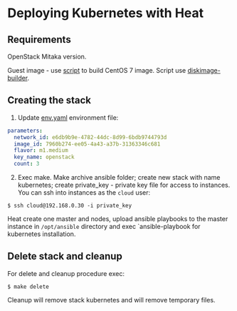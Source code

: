 Deploying Kubernetes with Heat
==============================

## Requirements

OpenStack Mitaka version.

Guest image - use [script](../image) to build CentOS 7 image. Script use [diskimage-builder](https://docs.openstack.org/developer/diskimage-builder/).

## Creating the stack

1. Update [env.yaml](env.yaml) environment file:

```yaml
parameters:
  network_id: e6db9b9e-4782-44dc-8d99-6bdb9744793d
  image_id: 7960b274-ee05-4a43-a37b-31363346c681
  flavor: m1.medium
  key_name: openstack
  count: 3
```

2. Exec make. Make archive ansible folder; create new stack with name kubernetes; create private_key - private key file for access to instances.
You can ssh into instances as the `cloud` user:

```
$ ssh cloud@192.168.0.30 -i private_key
```

Heat create one master and nodes, upload ansible playbooks to the master instance in `/opt/ansible` directory and exec `ansible-playbook for kubernetes installation.

## Delete stack and cleanup

For delete and cleanup procedure exec:

```
$ make delete
```

Cleanup will remove stack kubernetes and will remove temporary files.
